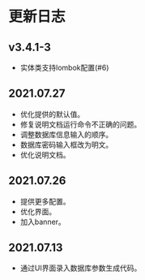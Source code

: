 # 更新日志

## v3.4.1-3

- 实体类支持lombok配置(#6)

## 2021.07.27

- 优化提供的默认值。
- 修复说明文档运行命令不正确的问题。
- 调整数据库信息输入的顺序。
- 数据库密码输入框改为明文。
- 优化说明文档。

## 2021.07.26

- 提供更多配置。
- 优化界面。
- 加入banner。

## 2021.07.13

- 通过UI界面录入数据库参数生成代码。